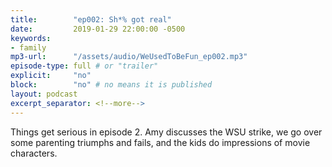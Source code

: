 ```yaml
---
title:        "ep002: Sh*% got real"
date:         2019-01-29 22:00:00 -0500
keywords:
- family
mp3-url:      "/assets/audio/WeUsedToBeFun_ep002.mp3"
episode-type: full # or "trailer"
explicit:     "no"
block:        "no" # no means it is published
layout: podcast
excerpt_separator: <!--more-->
---
```

Things get serious in episode 2. Amy discusses the WSU strike, we go over some parenting triumphs and fails, and the kids do impressions of movie characters.
<!--more-->